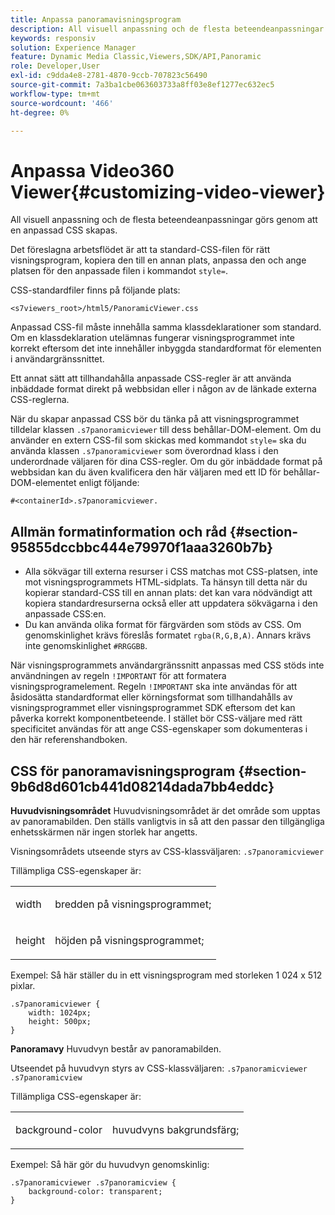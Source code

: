 ```yaml
---
title: Anpassa panoramavisningsprogram
description: All visuell anpassning och de flesta beteendeanpassningar för panoramavyn görs genom att en anpassad CSS skapas.
keywords: responsiv
solution: Experience Manager
feature: Dynamic Media Classic,Viewers,SDK/API,Panoramic
role: Developer,User
exl-id: c9dda4e8-2781-4870-9ccb-707823c56490
source-git-commit: 7a3ba1cbe063603733a8ff03e8ef1277ec632ec5
workflow-type: tm+mt
source-wordcount: '466'
ht-degree: 0%

---
```


# Anpassa Video360 Viewer{#customizing-video-viewer}

All visuell anpassning och de flesta beteendeanpassningar görs genom att en anpassad CSS skapas.

Det föreslagna arbetsflödet är att ta standard-CSS-filen för rätt visningsprogram, kopiera den till en annan plats, anpassa den och ange platsen för den anpassade filen i kommandot `style=`.

CSS-standardfiler finns på följande plats:

`<s7viewers_root>/html5/PanoramicViewer.css`

Anpassad CSS-fil måste innehålla samma klassdeklarationer som standard. Om en klassdeklaration utelämnas fungerar visningsprogrammet inte korrekt eftersom det inte innehåller inbyggda standardformat för elementen i användargränssnittet.

Ett annat sätt att tillhandahålla anpassade CSS-regler är att använda inbäddade format direkt på webbsidan eller i någon av de länkade externa CSS-reglerna.

När du skapar anpassad CSS bör du tänka på att visningsprogrammet tilldelar klassen `.s7panoramicviewer` till dess behållar-DOM-element. Om du använder en extern CSS-fil som skickas med kommandot `style=` ska du använda klassen `.s7panoramicviewer` som överordnad klass i den underordnade väljaren för dina CSS-regler. Om du gör inbäddade format på webbsidan kan du även kvalificera den här väljaren med ett ID för behållar-DOM-elementet enligt följande:

`#<containerId>.s7panoramicviewer.`


## Allmän formatinformation och råd {#section-95855dccbbc444e79970f1aaa3260b7b}

* Alla sökvägar till externa resurser i CSS matchas mot CSS-platsen, inte mot visningsprogrammets HTML-sidplats. Ta hänsyn till detta när du kopierar standard-CSS till en annan plats: det kan vara nödvändigt att kopiera standardresurserna också eller att uppdatera sökvägarna i den anpassade CSS:en.
* Du kan använda olika format för färgvärden som stöds av CSS. Om genomskinlighet krävs föreslås formatet `rgba(R,G,B,A)`. Annars krävs inte genomskinlighet `#RRGGBB`.

När visningsprogrammets användargränssnitt anpassas med CSS stöds inte användningen av regeln `!IMPORTANT` för att formatera visningsprogramelement. Regeln `!IMPORTANT` ska inte användas för att åsidosätta standardformat eller körningsformat som tillhandahålls av visningsprogrammet eller visningsprogrammet SDK eftersom det kan påverka korrekt komponentbeteende. I stället bör CSS-väljare med rätt specificitet användas för att ange CSS-egenskaper som dokumenteras i den här referenshandboken.

## CSS för panoramavisningsprogram {#section-9b6d8d601cb441d08214dada7bb4eddc}

**Huvudvisningsområdet**
Huvudvisningsområdet är det område som upptas av panoramabilden.  Den ställs vanligtvis in så att den passar den tillgängliga enhetsskärmen när ingen storlek har angetts.

Visningsområdets utseende styrs av CSS-klassväljaren:
`.s7panoramicviewer`

Tillämpliga CSS-egenskaper är:

<table id="table_panA68A403DB93A6D597461A573"> 
 <tbody> 
  <tr> 
   <td colname="col1"> <p> <span class="codeph"> width </span> </p> </td> 
   <td colname="col2"> <p> <span class="codeph"> bredden på visningsprogrammet; </span> </p> </td> 
  </tr> 
  <tr> 
   <td colname="col1"> <p> <span class="codeph"> height </span> </p> </td> 
   <td colname="col2"> <p> <span class="codeph"> höjden på visningsprogrammet; </span> </p> </td> 
  </tr> 
 </tbody> 
</table>

Exempel:
Så här ställer du in ett visningsprogram med storleken 1 024 x 512 pixlar.

```
.s7panoramicviewer {
	width: 1024px;
	height: 500px;	
}
```

**Panoramavy**
Huvudvyn består av panoramabilden.

Utseendet på huvudvyn styrs av CSS-klassväljaren:
`.s7panoramicviewer .s7panoramicview`

Tillämpliga CSS-egenskaper är:
<table id="table_pann68A403DB93A6D597461A573"> 
 <tbody> 
  <tr> 
   <td colname="col1"> <p> <span class="codeph"> background-color </span> </p> </td> 
   <td colname="col2"> <p> <span class="codeph"> huvudvyns bakgrundsfärg; </span> </p> </td> 
  </tr> 
 </tbody> 
</table>

Exempel:
Så här gör du huvudvyn genomskinlig:

```
.s7panoramicviewer .s7panoramicview {
	background-color: transparent;
}
```

